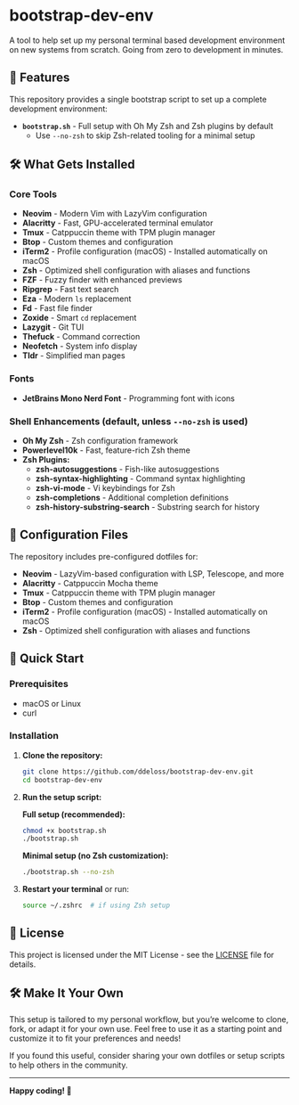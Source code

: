 # bootstrap-dev-env

A tool to help set up my personal terminal based development environment on new systems from scratch. Going from zero to development in minutes.

## 🚀 Features

This repository provides a single bootstrap script to set up a complete development environment:

- **`bootstrap.sh`** - Full setup with Oh My Zsh and Zsh plugins by default
    - Use `--no-zsh` to skip Zsh-related tooling for a minimal setup

## 🛠️ What Gets Installed

### Core Tools
- **Neovim** - Modern Vim with LazyVim configuration
- **Alacritty** - Fast, GPU-accelerated terminal emulator
- **Tmux** - Catppuccin theme with TPM plugin manager
- **Btop** - Custom themes and configuration
- **iTerm2** - Profile configuration (macOS) - Installed automatically on macOS
- **Zsh** - Optimized shell configuration with aliases and functions
- **FZF** - Fuzzy finder with enhanced previews
- **Ripgrep** - Fast text search
- **Eza** - Modern `ls` replacement
- **Fd** - Fast file finder
- **Zoxide** - Smart `cd` replacement
- **Lazygit** - Git TUI
- **Thefuck** - Command correction
- **Neofetch** - System info display
- **Tldr** - Simplified man pages

### Fonts
- **JetBrains Mono Nerd Font** - Programming font with icons

### Shell Enhancements (default, unless `--no-zsh` is used)
- **Oh My Zsh** - Zsh configuration framework
- **Powerlevel10k** - Fast, feature-rich Zsh theme
- **Zsh Plugins:**
  - **zsh-autosuggestions** - Fish-like autosuggestions
  - **zsh-syntax-highlighting** - Command syntax highlighting
  - **zsh-vi-mode** - Vi keybindings for Zsh
  - **zsh-completions** - Additional completion definitions
  - **zsh-history-substring-search** - Substring search for history

## 📁 Configuration Files

The repository includes pre-configured dotfiles for:

- **Neovim** - LazyVim-based configuration with LSP, Telescope, and more
- **Alacritty** - Catppuccin Mocha theme
- **Tmux** - Catppuccin theme with TPM plugin manager
- **Btop** - Custom themes and configuration
- **iTerm2** - Profile configuration (macOS) - Installed automatically on macOS
- **Zsh** - Optimized shell configuration with aliases and functions

## 🚀 Quick Start

### Prerequisites
- macOS or Linux
- curl

### Installation

1. **Clone the repository:**
   ```bash
   git clone https://github.com/ddeloss/bootstrap-dev-env.git
   cd bootstrap-dev-env
   ```

2. **Run the setup script:**

   **Full setup (recommended):**
   ```bash
   chmod +x bootstrap.sh
   ./bootstrap.sh
   ```

   **Minimal setup (no Zsh customization):**
   ```bash
   ./bootstrap.sh --no-zsh
   ```

3. **Restart your terminal** or run:
   ```bash
   source ~/.zshrc  # if using Zsh setup
   ```

## 📄 License

This project is licensed under the MIT License - see the [LICENSE](LICENSE) file for details.

## 🛠️ Make It Your Own

This setup is tailored to my personal workflow, but you’re welcome to clone, fork, or adapt it for your own use.
Feel free to use it as a starting point and customize it to fit your preferences and needs!

If you found this useful, consider sharing your own dotfiles or setup scripts to help others in the community.

---

**Happy coding! 🎉** 